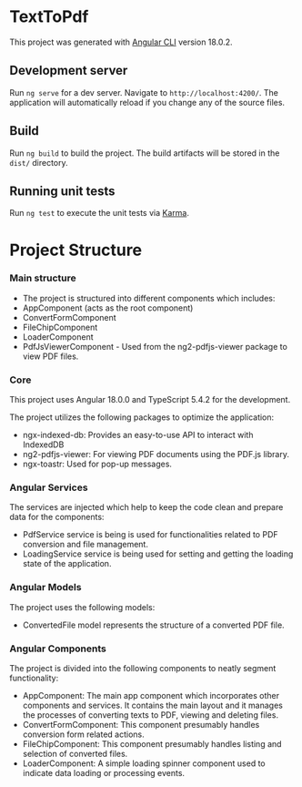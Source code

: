 # TextToPdf

This project was generated with [Angular CLI](https://github.com/angular/angular-cli) version 18.0.2.

## Development server

Run `ng serve` for a dev server. Navigate to `http://localhost:4200/`. The application will automatically reload if you change any of the source files.

## Build

Run `ng build` to build the project. The build artifacts will be stored in the `dist/` directory.

## Running unit tests

Run `ng test` to execute the unit tests via [Karma](https://karma-runner.github.io).

# Project Structure

### Main structure

* The project is structured into different components which includes:
* AppComponent (acts as the root component)
* ConvertFormComponent
* FileChipComponent
* LoaderComponent
* PdfJsViewerComponent - Used from the ng2-pdfjs-viewer package to view PDF files.

### Core

This project uses Angular 18.0.0 and TypeScript 5.4.2 for the development.

The project utilizes the following packages to optimize the application:

* ngx-indexed-db: Provides an easy-to-use API to interact with IndexedDB
* ng2-pdfjs-viewer: For viewing PDF documents using the PDF.js library.
* ngx-toastr: Used for pop-up messages.

### Angular Services

The services are injected which help to keep the code clean and prepare data for the components:

* PdfService service is being is used for functionalities related to PDF conversion and file management.
* LoadingService service is being used for setting and getting the loading state of the application.

### Angular Models

The project uses the following models:

* ConvertedFile model represents the structure of a converted PDF file.

### Angular Components

The project is divided into the following components to neatly segment functionality:

* AppComponent: The main app component which incorporates other components and services. It contains the main layout and it manages the processes of converting texts to PDF, viewing and deleting files.
* ConvertFormComponent: This component presumably handles conversion form related actions.
* FileChipComponent: This component presumably handles listing and selection of converted files.
* LoaderComponent: A simple loading spinner component used to indicate data loading or processing events.
